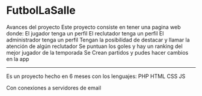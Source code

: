 # FutbolLaSalle
Avances del proyecto
Este proyecto consiste en tener una pagina web donde:
El jugador tenga un perfil
El reclutador tenga un perfil
El administrador tenga un perfil
Tengan la posibilidad de destacar y llamar la atención de algún reclutador
Se puntuan los goles y hay un ranking del mejor jugador de la temporada
Se Crean partidos y pudes hacer cambios en la app

-------------------
Es un proyecto hecho en 6 meses con los lenguajes:
PHP
HTML
CSS
JS

Con conexiones a servidores de email
